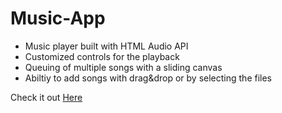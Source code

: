 # Music-App
- Music player built with HTML Audio API
- Customized controls for the playback
- Queuing of multiple songs with a sliding canvas
- Abiltiy to add songs with drag&drop or by selecting the files

Check it out [Here](https://musicaly.onrender.com)
